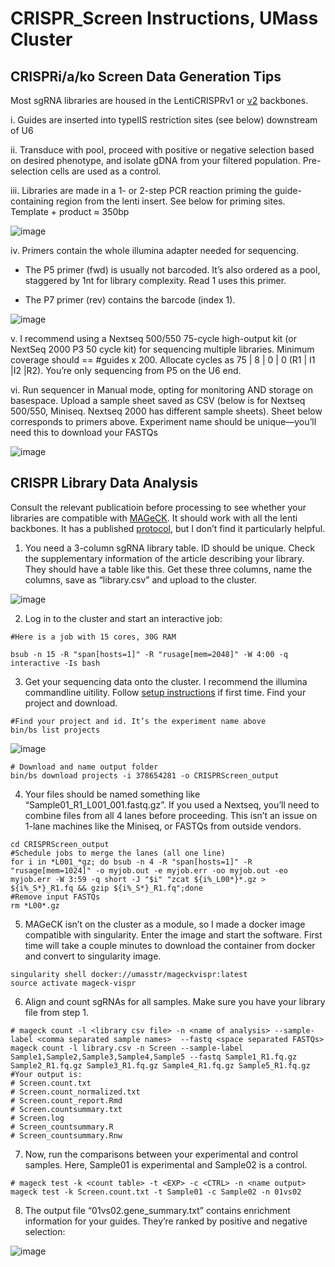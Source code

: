 # CRISPR_Screen Instructions, UMass Cluster
## CRISPRi/a/ko Screen Data Generation Tips

Most sgRNA libraries are housed in the LentiCRISPRv1 or [v2]([url](https://www.addgene.org/52961/)) backbones. 

i.	Guides are inserted into typeIIS restriction sites (see below) downstream of U6

ii.	Transduce with pool, proceed with positive or negative selection based on desired phenotype, and isolate gDNA from your filtered population. Pre-selection cells are used as a control. 

iii.	Libraries are made in a 1- or 2-step PCR reaction priming the guide-containing region from the lenti insert. See below for priming sites. Template + product ≈ 350bp

![image](https://user-images.githubusercontent.com/44478133/212573868-dc488b3d-790a-4458-91b7-9bd8e0139a67.png)

iv.	Primers contain the whole illumina adapter needed for sequencing. 

- The P5 primer (fwd) is usually not barcoded. It’s also ordered as a pool, staggered by 1nt for library complexity. Read 1 uses this primer.
  
- The P7 primer (rev) contains the barcode (index 1). 

![image](https://user-images.githubusercontent.com/44478133/212574320-24e673d2-4d31-4aec-940e-e88047356da3.png)

v.	I recommend using a Nextseq 500/550 75-cycle high-output kit (or NextSeq 2000 P3 50 cycle kit) for sequencing multiple libraries. Minimum coverage should == #guides x 200. Allocate cycles as 75 | 8 | 0 | 0 (R1 | I1 |I2 |R2). You’re only sequencing from P5 on the U6 end. 

vi.	Run sequencer in Manual mode, opting for monitoring AND storage on basespace. Upload a sample sheet saved as CSV (below is for Nextseq 500/550, Miniseq. Nextseq 2000 has different sample sheets). Sheet below corresponds to primers above. Experiment name should be unique—you’ll need this to download your FASTQs

![image](https://user-images.githubusercontent.com/44478133/212574367-89777e3d-237a-4fda-992b-55169fa2c355.png)

## CRISPR Library Data Analysis

Consult the relevant publicatioin before processing to see whether your libraries are compatible with [MAGeCK]([url](https://genomebiology.biomedcentral.com/articles/10.1186/s13059-014-0554-4)). It should work with all the lenti backbones. It has a published [protocol]([url](https://www.nature.com/articles/s41596-018-0113-7)), but I don’t find it particularly helpful. 

1.	You need a 3-column sgRNA library table. ID should be unique. Check the supplementary information of the article describing your library. They should have a table like this. Get these three columns, name the columns, save as “library.csv” and upload to the cluster.

![image](https://user-images.githubusercontent.com/44478133/212574040-19e90867-0d9f-4f75-8d83-acb72a6faa38.png)

2.	Log in to the cluster and start an interactive job:

```
#Here is a job with 15 cores, 30G RAM

bsub -n 15 -R "span[hosts=1]" -R "rusage[mem=2048]" -W 4:00 -q interactive -Is bash
```

3.	Get your sequencing data onto the cluster. I recommend the illumina commandline uitility. Follow [setup instructions]([url](https://developer.basespace.illumina.com/docs/content/documentation/cli/cli-overview)) if first time. Find your project and download.

```
#Find your project and id. It’s the experiment name above
bin/bs list projects
```

![image](https://user-images.githubusercontent.com/44478133/212574088-37b4e40e-2c9e-455b-a1ac-69e387eb99d1.png)

```
# Download and name output folder
bin/bs download projects -i 378654281 -o CRISPRScreen_output
```

4.	Your files should be named something like “Sample01_R1_L001_001.fastq.gz”. If you used a Nextseq, you’ll need to combine files from all 4 lanes before proceeding. This isn’t an issue on 1-lane machines like the Miniseq, or FASTQs from outside vendors. 

```
cd CRISPRScreen_output
#Schedule jobs to merge the lanes (all one line)
for i in *L001_*gz; do bsub -n 4 -R "span[hosts=1]" -R "rusage[mem=1024]" -o myjob.out -e myjob.err -oo myjob.out -eo myjob.err -W 3:59 -q short -J "$i" "zcat ${i%_L00*}*.gz > ${i%_S*}_R1.fq && gzip ${i%_S*}_R1.fq";done
#Remove input FASTQs
rm *L00*.gz
```

5.	MAGeCK isn’t on the cluster as a module, so I made a docker image compatible with singularity. Enter the image and start the software. First time will take a couple minutes to download the container from docker and convert to singularity image. 

```
singularity shell docker://umasstr/mageckvispr:latest
source activate mageck-vispr
```

6.	Align and count sgRNAs for all samples. Make sure you have your library file from step 1.

```
# mageck count -l <library csv file> -n <name of analysis> --sample-label <comma separated sample names>  --fastq <space separated FASTQs>
mageck count -l library.csv -n Screen --sample-label Sample1,Sample2,Sample3,Sample4,Sample5 --fastq Sample1_R1.fq.gz Sample2_R1.fq.gz Sample3_R1.fq.gz Sample4_R1.fq.gz Sample5_R1.fq.gz
#Your output is:
# Screen.count.txt
# Screen.count_normalized.txt
# Screen.count_report.Rmd
# Screen.countsummary.txt
# Screen.log
# Screen_countsummary.R
# Screen_countsummary.Rnw
```

7.	Now, run the comparisons between your experimental and control samples. Here, Sample01 is experimental and Sample02 is a control. 

```
# mageck test -k <count table> -t <EXP> -c <CTRL> -n <name output>
mageck test -k Screen.count.txt -t Sample01 -c Sample02 -n 01vs02
```

8.	The output file “01vs02.gene_summary.txt”  contains enrichment information for your guides. They’re ranked by positive and negative selection:

![image](https://user-images.githubusercontent.com/44478133/212574169-63d52a0c-1fc3-4c93-88f5-c4cce4f9d10c.png)
